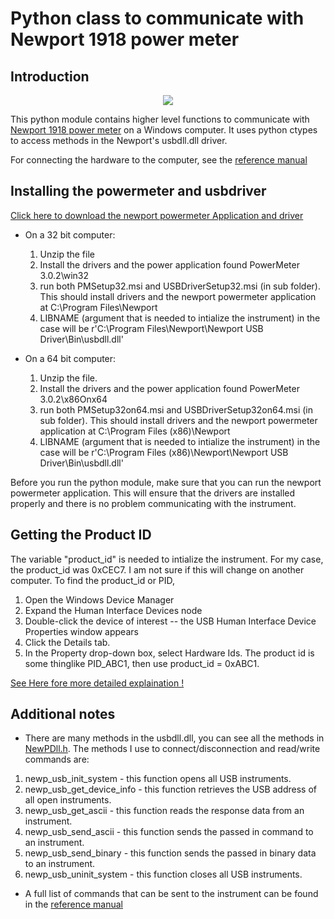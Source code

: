# Python class to communicate with Newport 1918 power meter

## Introduction
<p align="center"> 
<img src="https://juluribk.com/images/newport_1918_power_meter.jpg">
</p>

This python module contains higher level functions to communicate with [Newport 1918 power meter](http://www.newport.com/1918-R-HandHeld-Optical-Power-and-Energy-Meter/509478/1033/info.aspx#tab_Overview) on a Windows computer. It uses python ctypes to access methods in the Newport's usbdll.dll driver. 

For connecting the hardware to the computer, see the [reference manual](http://assets.newport.com/webDocuments-EN/images/RevA1918-RPowerMeterUsersManual.pdf)


## Installing the powermeter and usbdriver 
[Click here to download the newport powermeter Application and driver](http://assets.newport.com/webDocuments-EN/images/Computer_Interface_Software_v3.0.2.zip)

* On a 32 bit computer:
	1. Unzip the file
	2. Install the drivers and the power application found PowerMeter 3.0.2\win32
	3. run both PMSetup32.msi and USBDriverSetup32.msi (in sub folder). This should install drivers and the newport powermeter application at C:\Program Files\Newport
	4. LIBNAME (argument that is needed to intialize the instrument) in the case  will be r'C:\Program Files\Newport\Newport USB Driver\Bin\usbdll.dll'

* On a 64 bit computer:
	1. Unzip the file.
	2. Install the drivers and the power application found PowerMeter 3.0.2\x86Onx64
	3. run both PMSetup32on64.msi and USBDriverSetup32on64.msi (in sub folder). This should install drivers and the newport powermeter application at C:\Program Files (x86)\Newport
	4. LIBNAME (argument that is needed to intialize the instrument) in the case  will be r'C:\Program Files (x86)\Newport\Newport USB Driver\Bin\usbdll.dll'

Before you run the python module, make sure that you can run the newport powermeter application. This will ensure that the drivers are installed properly and there is no problem communicating with the instrument.

## Getting the Product ID 

The variable "product_id" is needed to intialize the instrument. For my case, the product_id was 0xCEC7. I am not sure if this will change on another computer. To find the product_id or PID,
 
1. Open the Windows Device Manager
2. Expand the Human Interface Devices node
3. Double-click the device of interest -- the USB Human Interface Device Properties window appears
4. Click the Details tab. 
5. In the Property drop-down box, select Hardware Ids. The product id is some thinglike PID_ABC1, then use product_id = 0xABC1. 

[See Here fore more detailed explaination !](http://thecurlybrace.blogspot.com/2010/07/how-to-find-usb-device-vendor-and.html)

## Additional notes
* There are many methods in the usbdll.dll, you can see all the methods in [NewPDll.h](https://github.com/plasmon360/python_newport_1918_powermeter/blob/master/NewpDll.h). The methods I use to connect/disconnection and read/write commands are:

1. newp_usb_init_system - this function opens all USB instruments.
2. newp_usb_get_device_info - this function retrieves the USB address of all open instruments.
3. newp_usb_get_ascii - this function reads the response data from an instrument.
4. newp_usb_send_ascii - this function sends the passed in command to an instrument.
5. newp_usb_send_binary - this function sends the passed in binary data to an instrument.
6. newp_usb_uninit_system - this function closes all USB instruments.

* A full list of commands that can be sent to the instrument can be found in the [reference manual](http://assets.newport.com/webDocuments-EN/images/RevA1918-RPowerMeterUsersManual.pdf)



